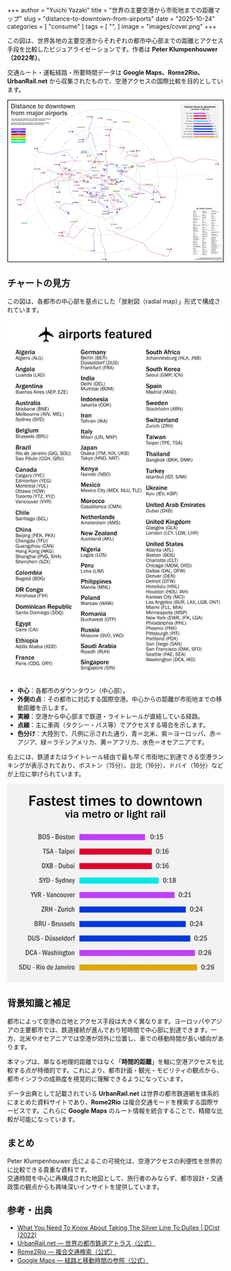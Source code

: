 +++
author = "Yuichi Yazaki"
title = "世界の主要空港から市街地までの距離マップ"
slug = "distance-to-downtown-from-airports"
date = "2025-10-24"
categories = [
    "consume"
]
tags = [
    "",
]
image = "images/cover.png"
+++

この図は、世界各地の主要空港からそれぞれの都市中心部までの距離とアクセス手段を比較したビジュアライゼーションです。作者は **Peter Klumpenhouwer（2022年）**。

交通ルート・運転経路・所要時間データは **Google Maps、Rome2Rio、UrbanRail.net** から収集されたもので、空港アクセスの国際比較を目的としています。

<!--more-->

![世界の主要空港から市街地までの距離マップ](images/image.jpeg)

## チャートの見方

この図は、各都市の中心部を基点にした「放射図（radial map）」形式で構成されています。

![フィーチャーされている空港](images/legend-2.png)

- **中心**：各都市のダウンタウン（中心部）。
- **外側の点**：その都市に対応する国際空港。中心からの距離が市街地までの移動距離を示します。
- **実線**：空港から中心部まで鉄道・ライトレールが直結している経路。
- **点線**：主に車両（タクシー・バス等）でアクセスする場合を示します。
- **色分け**：大陸別で、凡例に示された通り、青＝北米、紫＝ヨーロッパ、赤＝アジア、緑＝ラテンアメリカ、黄＝アフリカ、水色＝オセアニアです。

右上には、鉄道またはライトレール経由で最も早く市街地に到達できる空港ランキングが表示されており、ボストン（15分）、台北（16分）、ドバイ（16分）などが上位に挙げられています。

![空港ランキング](images/legend-1.png)


## 背景知識と補足

都市によって空港の立地とアクセス手段は大きく異なります。ヨーロッパやアジアの主要都市では、鉄道接続が進んでおり短時間で中心部に到達できます。一方、北米やオセアニアでは空港が郊外に位置し、車での移動時間が長い傾向があります。

本マップは、単なる地理的距離ではなく「**時間的距離**」を軸に空港アクセスを比較する点が特徴的です。これにより、都市計画・観光・モビリティの観点から、都市インフラの成熟度を視覚的に理解できるようになっています。

データ出典として記載されている **UrbanRail.net** は世界の都市鉄道網を体系的にまとめた資料サイトであり、**Rome2Rio** は複合交通モードを検索する国際サービスです。これらに **Google Maps** のルート情報を統合することで、精緻な比較が可能になっています。

## まとめ

Peter Klumpenhouwer 氏によるこの可視化は、空港アクセスの利便性を世界的に比較できる貴重な資料です。  
交通時間を中心に再構成された地図として、旅行者のみならず、都市設計・交通政策の観点からも興味深いインサイトを提供しています。

## 参考・出典

- [What You Need To Know About Taking The Silver Line To Dulles | DCist (2022)](https://dcist.com/story/22/11/02/what-you-need-to-know-about-taking-the-silver-line-to-dulles/)
- [UrbanRail.net — 世界の都市鉄道アトラス（公式）](https://www.urbanrail.net/)
- [Rome2Rio — 複合交通検索（公式）](https://www.rome2rio.com/)
- [Google Maps — 経路と移動時間の参照（公式）](https://www.google.com/maps)

